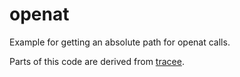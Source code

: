 # openat

Example for getting an absolute path for openat calls.

Parts of this code are derived from [tracee](https://github.com/aquasecurity/tracee).
